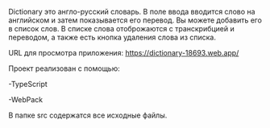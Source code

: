 Dictionary это англо-русский словарь. В поле ввода вводится слово на английском и затем показывается его перевод. Вы можете добавить его в список слов. В списке слова отоброжаются с транскрибцией и переводом, а также есть кнопка удаления слова из списка.

URL для просмотра приложения: https://dictionary-18693.web.app/

Проект реализован с помощью:

-TypeScript

-WebPack

В папке src содержатся все исходные файлы.
